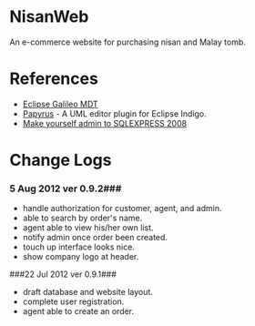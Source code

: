 NisanWeb
========
An e-commerce website for purchasing nisan and Malay tomb.

References
======
- [Eclipse Galileo MDT](http://www.eclipse.org/downloads/packages/eclipse-modeling-tools-includes-incubating-components/galileor)
- [Papyrus](http://www.eclipse.org/modeling/mdt/papyrus/) - A UML editor plugin for Eclipse Indigo.
- [Make yourself admin to SQLEXPRESS 2008](http://blogs.msdn.com/b/sqlexpress/archive/2010/02/23/how-to-take-ownership-of-your-local-sql-server-2008-express.aspx)

Change Logs
======
### 5 Aug 2012 ver 0.9.2###
- handle authorization for customer, agent, and admin.
- able to search by order's name.
- agent able to view his/her own list.
- notify admin once order been created.
- touch up interface looks nice.
- show company logo at header.

###22 Jul 2012 ver 0.9.1###
- draft database and website layout.
- complete user registration.
- agent able to create an order.